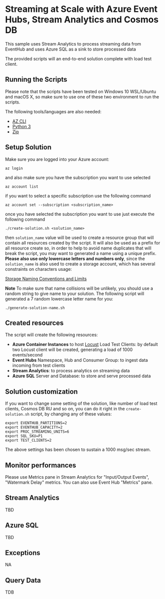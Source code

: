 # Streaming at Scale with Azure Event Hubs, Stream Analytics and Cosmos DB

This sample uses Stream Analytics to process streaming data from EventHub and uses Azure SQL as a sink to store processed data

The provided scripts will an end-to-end solution complete with load test client.  

## Running the Scripts

Please note that the scripts have been tested on Windows 10 WSL/Ubuntu and macOS X, so make sure to use one of these two environment to run the scripts.

The following tools/languages are also needed:

- [AZ CLI](https://dotnet.microsoft.com/download/linux-package-manager/ubuntu16-04/sdk-current)
- [Python 3](http://ubuntuhandbook.org/index.php/2017/07/install-python-3-6-1-in-ubuntu-16-04-lts/)
- [Zip](https://askubuntu.com/questions/660846/how-to-zip-and-unzip-a-directory-and-its-files-in-linux)

## Setup Solution

Make sure you are logged into your Azure account:

    az login

and also make sure you have the subscription you want to use selected

    az account list

if you want to select a specific subscription use the following command

    az account set --subscription <subscription_name>

once you have selected the subscription you want to use just execute the following command

    ./create-solution.sh <solution_name>

then `solution_name` value will be used to create a resource group that will contain all resources created by the script. It will also be used as a prefix for all resource create so, in order to help to avoid name duplicates that will break the script, you may want to generated a name using a unique prefix. **Please also use only lowercase letters and numbers only**, since the `solution_name` is also used to create a storage account, which has several constraints on characters usage:

[Storage Naming Conventions and Limits](https://docs.microsoft.com/en-us/azure/architecture/best-practices/naming-conventions#storage)

**Note**
To make sure that name collisions will be unlikely, you should use a random string to give name to your solution. The following script will generated a 7 random lowercase letter name for you:

    ./generate-solution-name.sh

## Created resources

The script will create the following resources:

- **Azure Container Instances** to host [Locust](https://locust.io/) Load Test Clients: by default two Locust client will be created, generating a load of 1000 events/second
- **Event Hubs** Namespace, Hub and Consumer Group: to ingest data incoming from test clients
- **Stream Analytics**: to process analytics on streaming data
- **Azure SQL** Server and Database: to store and serve processed data

## Solution customization

If you want to change some setting of the solution, like number of load test clients, Cosmos DB RU and so on, you can do it right in the `create-solution.sh` script, by changing any of these values:

    export EVENTHUB_PARTITIONS=2
    export EVENTHUB_CAPACITY=2
    export PROC_STREAMING_UNITS=6
    export SQL_SKU=P1
    export TEST_CLIENTS=2

The above settings has been chosen to sustain a 1000 msg/sec stream.

## Monitor performances

Please use Metrics pane in Stream Analytics for "Input/Output Events", "Watermark Delay" metrics. 
You can also use Event Hub "Metrics" pane.

## Stream Analytics

TBD

## Azure SQL

TBD

## Exceptions

NA

## Query Data

TDB